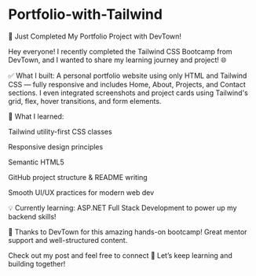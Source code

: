 # Portfolio-with-Tailwind
🚀 Just Completed My Portfolio Project with DevTown!

Hey everyone!
I recently completed the Tailwind CSS Bootcamp from DevTown, and I wanted to share my learning journey and project! 🌐

✅ What I built:
A personal portfolio website using only HTML and Tailwind CSS — fully responsive and includes Home, About, Projects, and Contact sections.
I even integrated screenshots and project cards using Tailwind's grid, flex, hover transitions, and form elements.

🧠 What I learned:

Tailwind utility-first CSS classes

Responsive design principles

Semantic HTML5

GitHub project structure & README writing

Smooth UI/UX practices for modern web dev

💡 Currently learning: ASP.NET Full Stack Development to power up my backend skills!

🔗 Thanks to DevTown for this amazing hands-on bootcamp! Great mentor support and well-structured content.

Check out my post and feel free to connect 🤝
Let’s keep learning and building together!
